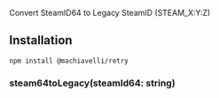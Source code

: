 Convert SteamID64 to Legacy SteamID (STEAM_X:Y:Z)

## Installation

    npm install @machiavelli/retry

### steam64toLegacy(steamId64: string)

